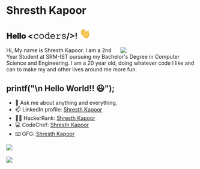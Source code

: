 # Shresth Kapoor

<h2> 𝐇𝐞𝐥𝐥𝐨 <𝚌𝚘𝚍𝚎𝚛𝚜/>! <img src="https://raw.githubusercontent.com/ABSphreak/ABSphreak/master/gifs/Hi.gif" width="30px"></h2>

<img align='right' src='https://user-images.githubusercontent.com/5713670/87202985-820dcb80-c2b6-11ea-9f56-7ec461c497c3.gif' width='200"'>

Hi, My name is Shresth Kapoor. I am a 2nd Year Student at SRM-IST pursuing my Bachelor's Degree in Computer Science and Engineering. I am a 20 year old, doing whatever code I like and can to make my and other lives around me more fun. 

## printf("\n Hello World!! 😃");
- 💬 Ask me about anything and everything.
- 📫 LinkedIn profile: [Shresth Kapoor](https://www.linkedin.com/in/shresth-kapoor-7skp/)
- 👨‍💻 HackerRank: [Shresth Kapoor](https://www.hackerrank.com/RA1911003010220)
- 💻 CodeChef: [Shresth Kapoor](https://www.codechef.com/users/shresthkapoor7)
- ⌨️ GFG: [Shresth Kapoor](https://auth.geeksforgeeks.org/user/shresthkapoor7/profile)


<img src='https://github-readme-stats.vercel.app/api?username=shresthkapoor7&show_icons=true&theme=dark' width='500'>


<p><img src="https://komarev.com/ghpvc/?username=shresthkapoor7&style=flat&color=e06c75&label=visitors"/></p>
